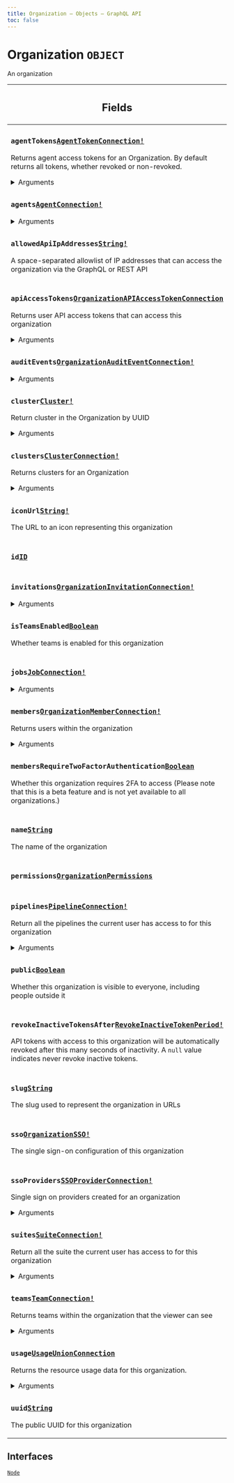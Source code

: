 ```yaml
---
title: Organization – Objects – GraphQL API
toc: false
---
```

<!--
  _____   ____    _   _  ____ _______   ______ _____ _____ _______
  |  __  / __   |  | |/ __ __   __| |  ____|  __ _   _|__   __|
  | |  | | |  | | |  | | |  | | | |    | |__  | |  | || |    | |
  | |  | | |  | | | . ` | |  | | | |    |  __| | |  | || |    | |
  | |__| | |__| | | |  | |__| | | |    | |____| |__| || |_   | |
  |_____/ ____/  |_| _|____/  |_|    |______|_____/_____|  |_|
  This file is auto-generated by script/generate_graphql_api_content.sh,
  please build the schema.json by running `rails api:graph:export`
  with https://github.com/buildkite/buildkite/,
  replace the content in data/graphql_data_schema.json
  and run the generation script `./scripts/generate-graphql-api-content.sh`.
-->
<!-- vale off -->
<h1 class="has-pills" data-algolia-exclude>
  Organization
  <span class="pill pill--object pill--normal-case pill--large"><code>OBJECT</code></span>
</h1>
<!-- vale on -->


<p>An organization</p>


<table class="responsive-table responsive-table--single-column-rows">
  <thead>
    <th>
      <h2 data-algolia-exclude>Fields</h2>
    </th>
  </thead>
  <tbody>
    <tr><td><h3 class="is-small has-pills"><code>agentTokens</code><a href="/docs/apis/graphql/schemas/object/agenttokenconnection" class="pill pill--object pill--normal-case pill--medium" title="Go to OBJECT AgentTokenConnection"><code>AgentTokenConnection!</code></a></h3><p>Returns agent access tokens for an Organization. By default returns all tokens, whether revoked or non-revoked.</p><div><details><summary>Arguments</summary><table class="responsive-table responsive-table--single-column-rows"><tbody><tr><td><h4 class="is-small has-pills no-margin"><code>first</code><a href="/docs/apis/graphql/schemas/scalar/int" class="pill pill--scalar pill--normal-case pill--medium" title="Go to SCALAR Int"><code>Int!</code></a></h4></td></tr><tr><td><h4 class="is-small has-pills no-margin"><code>last</code><a href="/docs/apis/graphql/schemas/scalar/int" class="pill pill--scalar pill--normal-case pill--medium" title="Go to SCALAR Int"><code>Int!</code></a></h4></td></tr><tr><td><h4 class="is-small has-pills no-margin"><code>revoked</code><a href="/docs/apis/graphql/schemas/scalar/boolean" class="pill pill--scalar pill--normal-case pill--medium" title="Go to SCALAR Boolean"><code>Boolean!</code></a></h4><p>Filter tokens by whether they are revoked or not</p></td></tr></tbody></table></details></div></td></tr><tr><td><h3 class="is-small has-pills"><code>agents</code><a href="/docs/apis/graphql/schemas/object/agentconnection" class="pill pill--object pill--normal-case pill--medium" title="Go to OBJECT AgentConnection"><code>AgentConnection!</code></a></h3><div><details><summary>Arguments</summary><table class="responsive-table responsive-table--single-column-rows"><tbody><tr><td><h4 class="is-small has-pills no-margin"><code>first</code><a href="/docs/apis/graphql/schemas/scalar/int" class="pill pill--scalar pill--normal-case pill--medium" title="Go to SCALAR Int"><code>Int!</code></a></h4></td></tr><tr><td><h4 class="is-small has-pills no-margin"><code>after</code><a href="/docs/apis/graphql/schemas/scalar/string" class="pill pill--scalar pill--normal-case pill--medium" title="Go to SCALAR String"><code>String!</code></a></h4></td></tr><tr><td><h4 class="is-small has-pills no-margin"><code>last</code><a href="/docs/apis/graphql/schemas/scalar/int" class="pill pill--scalar pill--normal-case pill--medium" title="Go to SCALAR Int"><code>Int!</code></a></h4></td></tr><tr><td><h4 class="is-small has-pills no-margin"><code>before</code><a href="/docs/apis/graphql/schemas/scalar/string" class="pill pill--scalar pill--normal-case pill--medium" title="Go to SCALAR String"><code>String!</code></a></h4></td></tr><tr><td><h4 class="is-small has-pills no-margin"><code>search</code><a href="/docs/apis/graphql/schemas/scalar/string" class="pill pill--scalar pill--normal-case pill--medium" title="Go to SCALAR String"><code>String!</code></a></h4><p>Search agents for the given query terms case insensitively across name and meta data</p></td></tr><tr><td><h4 class="is-small has-pills no-margin"><code>metaData</code><a href="/docs/apis/graphql/schemas/scalar/string" class="pill pill--scalar pill--normal-case pill--medium" title="Go to SCALAR String"><code>String</code></a></h4><p>Filter agents to those only having the matching meta data</p></td></tr><tr><td><h4 class="is-small has-pills no-margin"><code>cluster</code><a href="/docs/apis/graphql/schemas/scalar/id" class="pill pill--scalar pill--normal-case pill--medium" title="Go to SCALAR ID"><code>ID!</code></a></h4><p>Filter agents by membership of a given cluster</p></td></tr><tr><td><h4 class="is-small has-pills no-margin"><code>clusterQueue</code><a href="/docs/apis/graphql/schemas/scalar/id" class="pill pill--scalar pill--normal-case pill--medium" title="Go to SCALAR ID"><code>ID</code></a></h4><p>Filter agents to those within a given cluster queue</p></td></tr><tr><td><h4 class="is-small has-pills no-margin"><code>clustered</code><a href="/docs/apis/graphql/schemas/scalar/boolean" class="pill pill--scalar pill--normal-case pill--medium" title="Go to SCALAR Boolean"><code>Boolean!</code></a></h4><p>Pass <code>false</code> to exclude agents that belong to a cluster queue</p><p class="no-margin">Default value: <code>true</code></p></td></tr><tr><td><h4 class="is-small has-pills no-margin"><code>isRunningJob</code><a href="/docs/apis/graphql/schemas/scalar/boolean" class="pill pill--scalar pill--normal-case pill--medium" title="Go to SCALAR Boolean"><code>Boolean!</code></a></h4><p>Filter agents by whether they are running a job or not</p></td></tr></tbody></table></details></div></td></tr><tr><td><h3 class="is-small has-pills"><code>allowedApiIpAddresses</code><a href="/docs/apis/graphql/schemas/scalar/string" class="pill pill--scalar pill--normal-case pill--medium" title="Go to SCALAR String"><code>String!</code></a></h3><p>A space-separated allowlist of IP addresses that can access the organization via the GraphQL or REST API</p></td></tr><tr><td><h3 class="is-small has-pills"><code>apiAccessTokens</code><a href="/docs/apis/graphql/schemas/object/organizationapiaccesstokenconnection" class="pill pill--object pill--normal-case pill--medium" title="Go to OBJECT OrganizationAPIAccessTokenConnection"><code>OrganizationAPIAccessTokenConnection</code></a></h3><p>Returns user API access tokens that can access this organization</p><div><details><summary>Arguments</summary><table class="responsive-table responsive-table--single-column-rows"><tbody><tr><td><h4 class="is-small has-pills no-margin"><code>after</code><a href="/docs/apis/graphql/schemas/scalar/string" class="pill pill--scalar pill--normal-case pill--medium" title="Go to SCALAR String"><code>String!</code></a></h4><p>Returns the elements in the list that come after the specified cursor.</p></td></tr><tr><td><h4 class="is-small has-pills no-margin"><code>before</code><a href="/docs/apis/graphql/schemas/scalar/string" class="pill pill--scalar pill--normal-case pill--medium" title="Go to SCALAR String"><code>String!</code></a></h4><p>Returns the elements in the list that come before the specified cursor.</p></td></tr><tr><td><h4 class="is-small has-pills no-margin"><code>first</code><a href="/docs/apis/graphql/schemas/scalar/int" class="pill pill--scalar pill--normal-case pill--medium" title="Go to SCALAR Int"><code>Int!</code></a></h4><p>Returns the first <em>n</em> elements from the list.</p></td></tr><tr><td><h4 class="is-small has-pills no-margin"><code>last</code><a href="/docs/apis/graphql/schemas/scalar/int" class="pill pill--scalar pill--normal-case pill--medium" title="Go to SCALAR Int"><code>Int!</code></a></h4><p>Returns the last <em>n</em> elements from the list.</p></td></tr></tbody></table></details></div></td></tr><tr><td><h3 class="is-small has-pills"><code>auditEvents</code><a href="/docs/apis/graphql/schemas/object/organizationauditeventconnection" class="pill pill--object pill--normal-case pill--medium" title="Go to OBJECT OrganizationAuditEventConnection"><code>OrganizationAuditEventConnection!</code></a></h3><div><details><summary>Arguments</summary><table class="responsive-table responsive-table--single-column-rows"><tbody><tr><td><h4 class="is-small has-pills no-margin"><code>first</code><a href="/docs/apis/graphql/schemas/scalar/int" class="pill pill--scalar pill--normal-case pill--medium" title="Go to SCALAR Int"><code>Int!</code></a></h4></td></tr><tr><td><h4 class="is-small has-pills no-margin"><code>after</code><a href="/docs/apis/graphql/schemas/scalar/string" class="pill pill--scalar pill--normal-case pill--medium" title="Go to SCALAR String"><code>String!</code></a></h4></td></tr><tr><td><h4 class="is-small has-pills no-margin"><code>last</code><a href="/docs/apis/graphql/schemas/scalar/int" class="pill pill--scalar pill--normal-case pill--medium" title="Go to SCALAR Int"><code>Int!</code></a></h4></td></tr><tr><td><h4 class="is-small has-pills no-margin"><code>before</code><a href="/docs/apis/graphql/schemas/scalar/string" class="pill pill--scalar pill--normal-case pill--medium" title="Go to SCALAR String"><code>String!</code></a></h4></td></tr><tr><td><h4 class="is-small has-pills no-margin"><code>occurredAtFrom</code><a href="/docs/apis/graphql/schemas/scalar/datetime" class="pill pill--scalar pill--normal-case pill--medium" title="Go to SCALAR DateTime"><code>DateTime!</code></a></h4><p>Filter events which occurred from the given date and time</p></td></tr><tr><td><h4 class="is-small has-pills no-margin"><code>occurredAtTo</code><a href="/docs/apis/graphql/schemas/scalar/datetime" class="pill pill--scalar pill--normal-case pill--medium" title="Go to SCALAR DateTime"><code>DateTime!</code></a></h4><p>Filter events which occurred until the given date and time</p></td></tr><tr><td><h4 class="is-small has-pills no-margin"><code>type</code><a href="/docs/apis/graphql/schemas/enum/auditeventtype" class="pill pill--enum pill--normal-case pill--medium" title="Go to ENUM AuditEventType"><code>AuditEventType</code></a></h4><p>Filter the events by type</p></td></tr><tr><td><h4 class="is-small has-pills no-margin"><code>actorType</code><a href="/docs/apis/graphql/schemas/enum/auditactortype" class="pill pill--enum pill--normal-case pill--medium" title="Go to ENUM AuditActorType"><code>AuditActorType</code></a></h4><p>Filter the events by the type of actor who initiated them</p></td></tr><tr><td><h4 class="is-small has-pills no-margin"><code>actor</code><a href="/docs/apis/graphql/schemas/scalar/id" class="pill pill--scalar pill--normal-case pill--medium" title="Go to SCALAR ID"><code>ID</code></a></h4><p>Filter the events by the IDs of the actors who initiated them</p></td></tr><tr><td><h4 class="is-small has-pills no-margin"><code>subjectType</code><a href="/docs/apis/graphql/schemas/enum/auditsubjecttype" class="pill pill--enum pill--normal-case pill--medium" title="Go to ENUM AuditSubjectType"><code>AuditSubjectType</code></a></h4><p>Filter the events by the type of subject they relate to</p></td></tr><tr><td><h4 class="is-small has-pills no-margin"><code>subject</code><a href="/docs/apis/graphql/schemas/scalar/id" class="pill pill--scalar pill--normal-case pill--medium" title="Go to SCALAR ID"><code>ID</code></a></h4><p>Filter the events by the IDs of the subject they relate to</p></td></tr><tr><td><h4 class="is-small has-pills no-margin"><code>order</code><a href="/docs/apis/graphql/schemas/enum/organizationauditeventorders" class="pill pill--enum pill--normal-case pill--medium" title="Go to ENUM OrganizationAuditEventOrders"><code>OrganizationAuditEventOrders!</code></a></h4><p>Order the events</p><p class="no-margin">Default value: <code>RECENTLY_OCCURRED</code></p></td></tr><tr><td><h4 class="is-small has-pills no-margin"><code>subjectUUID</code><a href="/docs/apis/graphql/schemas/scalar/id" class="pill pill--scalar pill--normal-case pill--medium" title="Go to SCALAR ID"><code>ID</code></a></h4><p>Filter the events by the UUIDs of the subject they relate to</p></td></tr></tbody></table></details></div></td></tr><tr><td><h3 class="is-small has-pills"><code>cluster</code><a href="/docs/apis/graphql/schemas/object/cluster" class="pill pill--object pill--normal-case pill--medium" title="Go to OBJECT Cluster"><code>Cluster!</code></a></h3><p>Return cluster in the Organization by UUID</p><div><details><summary>Arguments</summary><table class="responsive-table responsive-table--single-column-rows"><tbody><tr><td><h4 class="is-small has-pills no-margin"><code>id</code><a href="/docs/apis/graphql/schemas/scalar/id" class="pill pill--scalar pill--normal-case pill--medium" title="Go to SCALAR ID"><code>ID</code></a></h4></td></tr></tbody></table></details></div></td></tr><tr><td><h3 class="is-small has-pills"><code>clusters</code><a href="/docs/apis/graphql/schemas/object/clusterconnection" class="pill pill--object pill--normal-case pill--medium" title="Go to OBJECT ClusterConnection"><code>ClusterConnection!</code></a></h3><p>Returns clusters for an Organization</p><div><details><summary>Arguments</summary><table class="responsive-table responsive-table--single-column-rows"><tbody><tr><td><h4 class="is-small has-pills no-margin"><code>first</code><a href="/docs/apis/graphql/schemas/scalar/int" class="pill pill--scalar pill--normal-case pill--medium" title="Go to SCALAR Int"><code>Int!</code></a></h4><p>Returns the first <em>n</em> elements from the list.</p></td></tr><tr><td><h4 class="is-small has-pills no-margin"><code>after</code><a href="/docs/apis/graphql/schemas/scalar/string" class="pill pill--scalar pill--normal-case pill--medium" title="Go to SCALAR String"><code>String!</code></a></h4><p>Returns the elements in the list that come after the specified cursor.</p></td></tr><tr><td><h4 class="is-small has-pills no-margin"><code>last</code><a href="/docs/apis/graphql/schemas/scalar/int" class="pill pill--scalar pill--normal-case pill--medium" title="Go to SCALAR Int"><code>Int!</code></a></h4><p>Returns the last <em>n</em> elements from the list.</p></td></tr><tr><td><h4 class="is-small has-pills no-margin"><code>before</code><a href="/docs/apis/graphql/schemas/scalar/string" class="pill pill--scalar pill--normal-case pill--medium" title="Go to SCALAR String"><code>String!</code></a></h4><p>Returns the elements in the list that come before the specified cursor.</p></td></tr><tr><td><h4 class="is-small has-pills no-margin"><code>order</code><a href="/docs/apis/graphql/schemas/enum/clusterorder" class="pill pill--enum pill--normal-case pill--medium" title="Go to ENUM ClusterOrder"><code>ClusterOrder!</code></a></h4><p>Order the clusters</p><p class="no-margin">Default value: <code>NAME</code></p></td></tr></tbody></table></details></div></td></tr><tr><td><h3 class="is-small has-pills"><code>iconUrl</code><a href="/docs/apis/graphql/schemas/scalar/string" class="pill pill--scalar pill--normal-case pill--medium" title="Go to SCALAR String"><code>String!</code></a></h3><p>The URL to an icon representing this organization</p></td></tr><tr><td><h3 class="is-small has-pills"><code>id</code><a href="/docs/apis/graphql/schemas/scalar/id" class="pill pill--scalar pill--normal-case pill--medium" title="Go to SCALAR ID"><code>ID</code></a></h3></td></tr><tr><td><h3 class="is-small has-pills"><code>invitations</code><a href="/docs/apis/graphql/schemas/object/organizationinvitationconnection" class="pill pill--object pill--normal-case pill--medium" title="Go to OBJECT OrganizationInvitationConnection"><code>OrganizationInvitationConnection!</code></a></h3><div><details><summary>Arguments</summary><table class="responsive-table responsive-table--single-column-rows"><tbody><tr><td><h4 class="is-small has-pills no-margin"><code>first</code><a href="/docs/apis/graphql/schemas/scalar/int" class="pill pill--scalar pill--normal-case pill--medium" title="Go to SCALAR Int"><code>Int!</code></a></h4></td></tr><tr><td><h4 class="is-small has-pills no-margin"><code>after</code><a href="/docs/apis/graphql/schemas/scalar/string" class="pill pill--scalar pill--normal-case pill--medium" title="Go to SCALAR String"><code>String!</code></a></h4></td></tr><tr><td><h4 class="is-small has-pills no-margin"><code>last</code><a href="/docs/apis/graphql/schemas/scalar/int" class="pill pill--scalar pill--normal-case pill--medium" title="Go to SCALAR Int"><code>Int!</code></a></h4></td></tr><tr><td><h4 class="is-small has-pills no-margin"><code>before</code><a href="/docs/apis/graphql/schemas/scalar/string" class="pill pill--scalar pill--normal-case pill--medium" title="Go to SCALAR String"><code>String!</code></a></h4></td></tr><tr><td><h4 class="is-small has-pills no-margin"><code>state</code><a href="/docs/apis/graphql/schemas/enum/organizationinvitationstates" class="pill pill--enum pill--normal-case pill--medium" title="Go to ENUM OrganizationInvitationStates"><code>OrganizationInvitationStates</code></a></h4></td></tr><tr><td><h4 class="is-small has-pills no-margin"><code>order</code><a href="/docs/apis/graphql/schemas/enum/organizationinvitationorders" class="pill pill--enum pill--normal-case pill--medium" title="Go to ENUM OrganizationInvitationOrders"><code>OrganizationInvitationOrders!</code></a></h4><p>Order the invitations</p><p class="no-margin">Default value: <code>RECENTLY_CREATED</code></p></td></tr></tbody></table></details></div></td></tr><tr><td><h3 class="is-small has-pills"><code>isTeamsEnabled</code><a href="/docs/apis/graphql/schemas/scalar/boolean" class="pill pill--scalar pill--normal-case pill--medium" title="Go to SCALAR Boolean"><code>Boolean</code></a></h3><p>Whether teams is enabled for this organization</p></td></tr><tr><td><h3 class="is-small has-pills"><code>jobs</code><a href="/docs/apis/graphql/schemas/object/jobconnection" class="pill pill--object pill--normal-case pill--medium" title="Go to OBJECT JobConnection"><code>JobConnection!</code></a></h3><div><details><summary>Arguments</summary><table class="responsive-table responsive-table--single-column-rows"><tbody><tr><td><h4 class="is-small has-pills no-margin"><code>first</code><a href="/docs/apis/graphql/schemas/scalar/int" class="pill pill--scalar pill--normal-case pill--medium" title="Go to SCALAR Int"><code>Int!</code></a></h4><p>Returns the first <em>n</em> elements from the list.</p></td></tr><tr><td><h4 class="is-small has-pills no-margin"><code>after</code><a href="/docs/apis/graphql/schemas/scalar/string" class="pill pill--scalar pill--normal-case pill--medium" title="Go to SCALAR String"><code>String!</code></a></h4><p>Returns the elements in the list that come after the specified cursor.</p></td></tr><tr><td><h4 class="is-small has-pills no-margin"><code>last</code><a href="/docs/apis/graphql/schemas/scalar/int" class="pill pill--scalar pill--normal-case pill--medium" title="Go to SCALAR Int"><code>Int!</code></a></h4><p>Returns the last <em>n</em> elements from the list.</p></td></tr><tr><td><h4 class="is-small has-pills no-margin"><code>before</code><a href="/docs/apis/graphql/schemas/scalar/string" class="pill pill--scalar pill--normal-case pill--medium" title="Go to SCALAR String"><code>String!</code></a></h4><p>Returns the elements in the list that come before the specified cursor.</p></td></tr><tr><td><h4 class="is-small has-pills no-margin"><code>type</code><a href="/docs/apis/graphql/schemas/enum/jobtypes" class="pill pill--enum pill--normal-case pill--medium" title="Go to ENUM JobTypes"><code>JobTypes</code></a></h4></td></tr><tr><td><h4 class="is-small has-pills no-margin"><code>state</code><a href="/docs/apis/graphql/schemas/enum/jobstates" class="pill pill--enum pill--normal-case pill--medium" title="Go to ENUM JobStates"><code>JobStates</code></a></h4></td></tr><tr><td><h4 class="is-small has-pills no-margin"><code>priority</code><a href="/docs/apis/graphql/schemas/input_object/jobprioritysearch" class="pill pill--input_object pill--normal-case pill--medium" title="Go to INPUT_OBJECT JobPrioritySearch"><code>JobPrioritySearch!</code></a></h4></td></tr><tr><td><h4 class="is-small has-pills no-margin"><code>agentQueryRules</code><a href="/docs/apis/graphql/schemas/scalar/string" class="pill pill--scalar pill--normal-case pill--medium" title="Go to SCALAR String"><code>String</code></a></h4></td></tr><tr><td><h4 class="is-small has-pills no-margin"><code>concurrency</code><a href="/docs/apis/graphql/schemas/input_object/jobconcurrencysearch" class="pill pill--input_object pill--normal-case pill--medium" title="Go to INPUT_OBJECT JobConcurrencySearch"><code>JobConcurrencySearch!</code></a></h4></td></tr><tr><td><h4 class="is-small has-pills no-margin"><code>passed</code><a href="/docs/apis/graphql/schemas/scalar/boolean" class="pill pill--scalar pill--normal-case pill--medium" title="Go to SCALAR Boolean"><code>Boolean!</code></a></h4><p>Whether or not the command job passed. Passing <code>false</code> will return all failed jobs (including &quot;soft failed&quot; jobs)</p></td></tr><tr><td><h4 class="is-small has-pills no-margin"><code>step</code><a href="/docs/apis/graphql/schemas/input_object/jobstepsearch" class="pill pill--input_object pill--normal-case pill--medium" title="Go to INPUT_OBJECT JobStepSearch"><code>JobStepSearch!</code></a></h4><p>Filtering jobs based on related step information</p></td></tr><tr><td><h4 class="is-small has-pills no-margin"><code>order</code><a href="/docs/apis/graphql/schemas/enum/joborder" class="pill pill--enum pill--normal-case pill--medium" title="Go to ENUM JobOrder"><code>JobOrder!</code></a></h4><p>Order the jobs</p><p class="no-margin">Default value: <code>RECENTLY_CREATED</code></p></td></tr><tr><td><h4 class="is-small has-pills no-margin"><code>cluster</code><a href="/docs/apis/graphql/schemas/scalar/id" class="pill pill--scalar pill--normal-case pill--medium" title="Go to SCALAR ID"><code>ID!</code></a></h4><p>Filter jobs by membership of a given cluster</p></td></tr><tr><td><h4 class="is-small has-pills no-margin"><code>clusterQueue</code><a href="/docs/apis/graphql/schemas/scalar/id" class="pill pill--scalar pill--normal-case pill--medium" title="Go to SCALAR ID"><code>ID</code></a></h4><p>Filter jobs to those within a given cluster queue</p></td></tr><tr><td><h4 class="is-small has-pills no-margin"><code>clustered</code><a href="/docs/apis/graphql/schemas/scalar/boolean" class="pill pill--scalar pill--normal-case pill--medium" title="Go to SCALAR Boolean"><code>Boolean!</code></a></h4><p>Pass <code>false</code> to exclude jobs that belong to a cluster queue</p><p class="no-margin">Default value: <code>true</code></p></td></tr></tbody></table></details></div></td></tr><tr><td><h3 class="is-small has-pills"><code>members</code><a href="/docs/apis/graphql/schemas/object/organizationmemberconnection" class="pill pill--object pill--normal-case pill--medium" title="Go to OBJECT OrganizationMemberConnection"><code>OrganizationMemberConnection!</code></a></h3><p>Returns users within the organization</p><div><details><summary>Arguments</summary><table class="responsive-table responsive-table--single-column-rows"><tbody><tr><td><h4 class="is-small has-pills no-margin"><code>first</code><a href="/docs/apis/graphql/schemas/scalar/int" class="pill pill--scalar pill--normal-case pill--medium" title="Go to SCALAR Int"><code>Int!</code></a></h4></td></tr><tr><td><h4 class="is-small has-pills no-margin"><code>after</code><a href="/docs/apis/graphql/schemas/scalar/string" class="pill pill--scalar pill--normal-case pill--medium" title="Go to SCALAR String"><code>String!</code></a></h4></td></tr><tr><td><h4 class="is-small has-pills no-margin"><code>last</code><a href="/docs/apis/graphql/schemas/scalar/int" class="pill pill--scalar pill--normal-case pill--medium" title="Go to SCALAR Int"><code>Int!</code></a></h4></td></tr><tr><td><h4 class="is-small has-pills no-margin"><code>before</code><a href="/docs/apis/graphql/schemas/scalar/string" class="pill pill--scalar pill--normal-case pill--medium" title="Go to SCALAR String"><code>String!</code></a></h4></td></tr><tr><td><h4 class="is-small has-pills no-margin"><code>search</code><a href="/docs/apis/graphql/schemas/scalar/string" class="pill pill--scalar pill--normal-case pill--medium" title="Go to SCALAR String"><code>String!</code></a></h4><p>Search members named like the given query case insensitively</p></td></tr><tr><td><h4 class="is-small has-pills no-margin"><code>email</code><a href="/docs/apis/graphql/schemas/scalar/string" class="pill pill--scalar pill--normal-case pill--medium" title="Go to SCALAR String"><code>String!</code></a></h4><p>The primary email of the team member</p></td></tr><tr><td><h4 class="is-small has-pills no-margin"><code>team</code><a href="/docs/apis/graphql/schemas/scalar/teamselector" class="pill pill--scalar pill--normal-case pill--medium" title="Go to SCALAR TeamSelector"><code>TeamSelector!</code></a></h4><p>Filter the members by team</p></td></tr><tr><td><h4 class="is-small has-pills no-margin"><code>role</code><a href="/docs/apis/graphql/schemas/enum/organizationmemberrole" class="pill pill--enum pill--normal-case pill--medium" title="Go to ENUM OrganizationMemberRole"><code>OrganizationMemberRole</code></a></h4><p>Search members by their role</p></td></tr><tr><td><h4 class="is-small has-pills no-margin"><code>security</code><a href="/docs/apis/graphql/schemas/input_object/organizationmembersecurityinput" class="pill pill--input_object pill--normal-case pill--medium" title="Go to INPUT_OBJECT OrganizationMemberSecurityInput"><code>OrganizationMemberSecurityInput!</code></a></h4></td></tr><tr><td><h4 class="is-small has-pills no-margin"><code>sso</code><a href="/docs/apis/graphql/schemas/input_object/organizationmemberssoinput" class="pill pill--input_object pill--normal-case pill--medium" title="Go to INPUT_OBJECT OrganizationMemberSSOInput"><code>OrganizationMemberSSOInput!</code></a></h4></td></tr><tr><td><h4 class="is-small has-pills no-margin"><code>order</code><a href="/docs/apis/graphql/schemas/enum/organizationmemberorder" class="pill pill--enum pill--normal-case pill--medium" title="Go to ENUM OrganizationMemberOrder"><code>OrganizationMemberOrder!</code></a></h4><p>Order the members</p><p class="no-margin">Default value: <code>RECENTLY_CREATED</code></p></td></tr></tbody></table></details></div></td></tr><tr><td><h3 class="is-small has-pills"><code>membersRequireTwoFactorAuthentication</code><a href="/docs/apis/graphql/schemas/scalar/boolean" class="pill pill--scalar pill--normal-case pill--medium" title="Go to SCALAR Boolean"><code>Boolean</code></a></h3><p>Whether this organization requires 2FA to access (Please note that this is a beta feature and is not yet available to all organizations.)</p></td></tr><tr><td><h3 class="is-small has-pills"><code>name</code><a href="/docs/apis/graphql/schemas/scalar/string" class="pill pill--scalar pill--normal-case pill--medium" title="Go to SCALAR String"><code>String</code></a></h3><p>The name of the organization</p></td></tr><tr><td><h3 class="is-small has-pills"><code>permissions</code><a href="/docs/apis/graphql/schemas/object/organizationpermissions" class="pill pill--object pill--normal-case pill--medium" title="Go to OBJECT OrganizationPermissions"><code>OrganizationPermissions</code></a></h3></td></tr><tr><td><h3 class="is-small has-pills"><code>pipelines</code><a href="/docs/apis/graphql/schemas/object/pipelineconnection" class="pill pill--object pill--normal-case pill--medium" title="Go to OBJECT PipelineConnection"><code>PipelineConnection!</code></a></h3><p>Return all the pipelines the current user has access to for this organization</p><div><details><summary>Arguments</summary><table class="responsive-table responsive-table--single-column-rows"><tbody><tr><td><h4 class="is-small has-pills no-margin"><code>first</code><a href="/docs/apis/graphql/schemas/scalar/int" class="pill pill--scalar pill--normal-case pill--medium" title="Go to SCALAR Int"><code>Int!</code></a></h4></td></tr><tr><td><h4 class="is-small has-pills no-margin"><code>after</code><a href="/docs/apis/graphql/schemas/scalar/string" class="pill pill--scalar pill--normal-case pill--medium" title="Go to SCALAR String"><code>String!</code></a></h4></td></tr><tr><td><h4 class="is-small has-pills no-margin"><code>last</code><a href="/docs/apis/graphql/schemas/scalar/int" class="pill pill--scalar pill--normal-case pill--medium" title="Go to SCALAR Int"><code>Int!</code></a></h4></td></tr><tr><td><h4 class="is-small has-pills no-margin"><code>before</code><a href="/docs/apis/graphql/schemas/scalar/string" class="pill pill--scalar pill--normal-case pill--medium" title="Go to SCALAR String"><code>String!</code></a></h4></td></tr><tr><td><h4 class="is-small has-pills no-margin"><code>search</code><a href="/docs/apis/graphql/schemas/scalar/string" class="pill pill--scalar pill--normal-case pill--medium" title="Go to SCALAR String"><code>String!</code></a></h4><p>Search pipelines named like the given query case insensitively</p></td></tr><tr><td><h4 class="is-small has-pills no-margin"><code>repository</code><a href="/docs/apis/graphql/schemas/input_object/pipelinerepositoryinput" class="pill pill--input_object pill--normal-case pill--medium" title="Go to INPUT_OBJECT PipelineRepositoryInput"><code>PipelineRepositoryInput!</code></a></h4></td></tr><tr><td><h4 class="is-small has-pills no-margin"><code>cluster</code><a href="/docs/apis/graphql/schemas/scalar/id" class="pill pill--scalar pill--normal-case pill--medium" title="Go to SCALAR ID"><code>ID!</code></a></h4><p>Filter pipelines by membership of a given cluster</p></td></tr><tr><td><h4 class="is-small has-pills no-margin"><code>clustered</code><a href="/docs/apis/graphql/schemas/scalar/boolean" class="pill pill--scalar pill--normal-case pill--medium" title="Go to SCALAR Boolean"><code>Boolean!</code></a></h4><p>Pass <code>false</code> to exclude pipelines that belong to a cluster</p><p class="no-margin">Default value: <code>true</code></p></td></tr><tr><td><h4 class="is-small has-pills no-margin"><code>archived</code><a href="/docs/apis/graphql/schemas/scalar/boolean" class="pill pill--scalar pill--normal-case pill--medium" title="Go to SCALAR Boolean"><code>Boolean!</code></a></h4><p>Filter pipelines based on whether or not they've been archived. If not provided, all pipelines are returned regardless of archived state.</p></td></tr><tr><td><h4 class="is-small has-pills no-margin"><code>team</code><a href="/docs/apis/graphql/schemas/scalar/teamselector" class="pill pill--scalar pill--normal-case pill--medium" title="Go to SCALAR TeamSelector"><code>TeamSelector!</code></a></h4><p>Filter the pipelines by team</p></td></tr><tr><td><h4 class="is-small has-pills no-margin"><code>favorite</code><a href="/docs/apis/graphql/schemas/scalar/boolean" class="pill pill--scalar pill--normal-case pill--medium" title="Go to SCALAR Boolean"><code>Boolean!</code></a></h4><p>Only return favorited pipelines</p></td></tr><tr><td><h4 class="is-small has-pills no-margin"><code>order</code><a href="/docs/apis/graphql/schemas/enum/pipelineorders" class="pill pill--enum pill--normal-case pill--medium" title="Go to ENUM PipelineOrders"><code>PipelineOrders!</code></a></h4><p>Order the pipelines</p><p class="no-margin">Default value: <code>RECENTLY_CREATED</code></p></td></tr><tr><td><h4 class="is-small has-pills no-margin"><code>tags</code><a href="/docs/apis/graphql/schemas/scalar/string" class="pill pill--scalar pill--normal-case pill--medium" title="Go to SCALAR String"><code>String</code></a></h4><p>Filter pipelines with those that have particular tags</p></td></tr><tr><td><h4 class="is-small has-pills no-margin"><code>createdAtFrom</code><a href="/docs/apis/graphql/schemas/scalar/datetime" class="pill pill--scalar pill--normal-case pill--medium" title="Go to SCALAR DateTime"><code>DateTime!</code></a></h4></td></tr><tr><td><h4 class="is-small has-pills no-margin"><code>createdAtTo</code><a href="/docs/apis/graphql/schemas/scalar/datetime" class="pill pill--scalar pill--normal-case pill--medium" title="Go to SCALAR DateTime"><code>DateTime!</code></a></h4></td></tr></tbody></table></details></div></td></tr><tr><td><h3 class="is-small has-pills"><code>public</code><a href="/docs/apis/graphql/schemas/scalar/boolean" class="pill pill--scalar pill--normal-case pill--medium" title="Go to SCALAR Boolean"><code>Boolean</code></a></h3><p>Whether this organization is visible to everyone, including people outside it</p></td></tr><tr><td><h3 class="is-small has-pills"><code>revokeInactiveTokensAfter</code><a href="/docs/apis/graphql/schemas/enum/revokeinactivetokenperiod" class="pill pill--enum pill--normal-case pill--medium" title="Go to ENUM RevokeInactiveTokenPeriod"><code>RevokeInactiveTokenPeriod!</code></a></h3><p>API tokens with access to this organization will be automatically revoked after this many seconds of inactivity. A <code>null</code> value indicates never revoke inactive tokens.</p></td></tr><tr><td><h3 class="is-small has-pills"><code>slug</code><a href="/docs/apis/graphql/schemas/scalar/string" class="pill pill--scalar pill--normal-case pill--medium" title="Go to SCALAR String"><code>String</code></a></h3><p>The slug used to represent the organization in URLs</p></td></tr><tr><td><h3 class="is-small has-pills"><code>sso</code><a href="/docs/apis/graphql/schemas/object/organizationsso" class="pill pill--object pill--normal-case pill--medium" title="Go to OBJECT OrganizationSSO"><code>OrganizationSSO!</code></a></h3><p>The single sign-on configuration of this organization</p></td></tr><tr><td><h3 class="is-small has-pills"><code>ssoProviders</code><a href="/docs/apis/graphql/schemas/object/ssoproviderconnection" class="pill pill--object pill--normal-case pill--medium" title="Go to OBJECT SSOProviderConnection"><code>SSOProviderConnection!</code></a></h3><p>Single sign on providers created for an organization</p><div><details><summary>Arguments</summary><table class="responsive-table responsive-table--single-column-rows"><tbody><tr><td><h4 class="is-small has-pills no-margin"><code>first</code><a href="/docs/apis/graphql/schemas/scalar/int" class="pill pill--scalar pill--normal-case pill--medium" title="Go to SCALAR Int"><code>Int!</code></a></h4><p>Returns the first <em>n</em> elements from the list.</p></td></tr><tr><td><h4 class="is-small has-pills no-margin"><code>after</code><a href="/docs/apis/graphql/schemas/scalar/string" class="pill pill--scalar pill--normal-case pill--medium" title="Go to SCALAR String"><code>String!</code></a></h4><p>Returns the elements in the list that come after the specified cursor.</p></td></tr><tr><td><h4 class="is-small has-pills no-margin"><code>last</code><a href="/docs/apis/graphql/schemas/scalar/int" class="pill pill--scalar pill--normal-case pill--medium" title="Go to SCALAR Int"><code>Int!</code></a></h4><p>Returns the last <em>n</em> elements from the list.</p></td></tr><tr><td><h4 class="is-small has-pills no-margin"><code>before</code><a href="/docs/apis/graphql/schemas/scalar/string" class="pill pill--scalar pill--normal-case pill--medium" title="Go to SCALAR String"><code>String!</code></a></h4><p>Returns the elements in the list that come before the specified cursor.</p></td></tr></tbody></table></details></div></td></tr><tr><td><h3 class="is-small has-pills"><code>suites</code><a href="/docs/apis/graphql/schemas/object/suiteconnection" class="pill pill--object pill--normal-case pill--medium" title="Go to OBJECT SuiteConnection"><code>SuiteConnection!</code></a></h3><p>Return all the suite the current user has access to for this organization</p><div><details><summary>Arguments</summary><table class="responsive-table responsive-table--single-column-rows"><tbody><tr><td><h4 class="is-small has-pills no-margin"><code>first</code><a href="/docs/apis/graphql/schemas/scalar/int" class="pill pill--scalar pill--normal-case pill--medium" title="Go to SCALAR Int"><code>Int!</code></a></h4></td></tr><tr><td><h4 class="is-small has-pills no-margin"><code>after</code><a href="/docs/apis/graphql/schemas/scalar/string" class="pill pill--scalar pill--normal-case pill--medium" title="Go to SCALAR String"><code>String!</code></a></h4></td></tr><tr><td><h4 class="is-small has-pills no-margin"><code>last</code><a href="/docs/apis/graphql/schemas/scalar/int" class="pill pill--scalar pill--normal-case pill--medium" title="Go to SCALAR Int"><code>Int!</code></a></h4></td></tr><tr><td><h4 class="is-small has-pills no-margin"><code>before</code><a href="/docs/apis/graphql/schemas/scalar/string" class="pill pill--scalar pill--normal-case pill--medium" title="Go to SCALAR String"><code>String!</code></a></h4></td></tr><tr><td><h4 class="is-small has-pills no-margin"><code>search</code><a href="/docs/apis/graphql/schemas/scalar/string" class="pill pill--scalar pill--normal-case pill--medium" title="Go to SCALAR String"><code>String!</code></a></h4><p>Search suites named like the given query case insensitively</p></td></tr><tr><td><h4 class="is-small has-pills no-margin"><code>team</code><a href="/docs/apis/graphql/schemas/scalar/teamselector" class="pill pill--scalar pill--normal-case pill--medium" title="Go to SCALAR TeamSelector"><code>TeamSelector!</code></a></h4><p>Filter the suites by team</p></td></tr><tr><td><h4 class="is-small has-pills no-margin"><code>order</code><a href="/docs/apis/graphql/schemas/enum/suiteorders" class="pill pill--enum pill--normal-case pill--medium" title="Go to ENUM SuiteOrders"><code>SuiteOrders!</code></a></h4><p>Order the suites</p><p class="no-margin">Default value: <code>RECENTLY_CREATED</code></p></td></tr><tr><td><h4 class="is-small has-pills no-margin"><code>createdAtFrom</code><a href="/docs/apis/graphql/schemas/scalar/datetime" class="pill pill--scalar pill--normal-case pill--medium" title="Go to SCALAR DateTime"><code>DateTime!</code></a></h4></td></tr><tr><td><h4 class="is-small has-pills no-margin"><code>createdAtTo</code><a href="/docs/apis/graphql/schemas/scalar/datetime" class="pill pill--scalar pill--normal-case pill--medium" title="Go to SCALAR DateTime"><code>DateTime!</code></a></h4></td></tr></tbody></table></details></div></td></tr><tr><td><h3 class="is-small has-pills"><code>teams</code><a href="/docs/apis/graphql/schemas/object/teamconnection" class="pill pill--object pill--normal-case pill--medium" title="Go to OBJECT TeamConnection"><code>TeamConnection!</code></a></h3><p>Returns teams within the organization that the viewer can see</p><div><details><summary>Arguments</summary><table class="responsive-table responsive-table--single-column-rows"><tbody><tr><td><h4 class="is-small has-pills no-margin"><code>first</code><a href="/docs/apis/graphql/schemas/scalar/int" class="pill pill--scalar pill--normal-case pill--medium" title="Go to SCALAR Int"><code>Int!</code></a></h4></td></tr><tr><td><h4 class="is-small has-pills no-margin"><code>after</code><a href="/docs/apis/graphql/schemas/scalar/string" class="pill pill--scalar pill--normal-case pill--medium" title="Go to SCALAR String"><code>String!</code></a></h4></td></tr><tr><td><h4 class="is-small has-pills no-margin"><code>last</code><a href="/docs/apis/graphql/schemas/scalar/int" class="pill pill--scalar pill--normal-case pill--medium" title="Go to SCALAR Int"><code>Int!</code></a></h4></td></tr><tr><td><h4 class="is-small has-pills no-margin"><code>before</code><a href="/docs/apis/graphql/schemas/scalar/string" class="pill pill--scalar pill--normal-case pill--medium" title="Go to SCALAR String"><code>String!</code></a></h4></td></tr><tr><td><h4 class="is-small has-pills no-margin"><code>search</code><a href="/docs/apis/graphql/schemas/scalar/string" class="pill pill--scalar pill--normal-case pill--medium" title="Go to SCALAR String"><code>String!</code></a></h4><p>Search teams</p></td></tr><tr><td><h4 class="is-small has-pills no-margin"><code>pipeline</code><a href="/docs/apis/graphql/schemas/scalar/pipelineselector" class="pill pill--scalar pill--normal-case pill--medium" title="Go to SCALAR PipelineSelector"><code>PipelineSelector!</code></a></h4><p>Filter teams by pipeline</p></td></tr><tr><td><h4 class="is-small has-pills no-margin"><code>user</code><a href="/docs/apis/graphql/schemas/scalar/userselector" class="pill pill--scalar pill--normal-case pill--medium" title="Go to SCALAR UserSelector"><code>UserSelector!</code></a></h4><p>Filter teams by user membership</p></td></tr><tr><td><h4 class="is-small has-pills no-margin"><code>privacy</code><a href="/docs/apis/graphql/schemas/enum/teamprivacy" class="pill pill--enum pill--normal-case pill--medium" title="Go to ENUM TeamPrivacy"><code>TeamPrivacy</code></a></h4><p>Search teams by their privacy</p></td></tr><tr><td><h4 class="is-small has-pills no-margin"><code>order</code><a href="/docs/apis/graphql/schemas/enum/teamorder" class="pill pill--enum pill--normal-case pill--medium" title="Go to ENUM TeamOrder"><code>TeamOrder!</code></a></h4><p>Order the teams</p><p class="no-margin">Default value: <code>NAME</code></p></td></tr></tbody></table></details></div></td></tr><tr><td><h3 class="is-small has-pills"><code>usage</code><a href="/docs/apis/graphql/schemas/object/usageunionconnection" class="pill pill--object pill--normal-case pill--medium" title="Go to OBJECT UsageUnionConnection"><code>UsageUnionConnection</code></a></h3><p>Returns the resource usage data for this organization.</p><div><details><summary>Arguments</summary><table class="responsive-table responsive-table--single-column-rows"><tbody><tr><td><h4 class="is-small has-pills no-margin"><code>after</code><a href="/docs/apis/graphql/schemas/scalar/string" class="pill pill--scalar pill--normal-case pill--medium" title="Go to SCALAR String"><code>String!</code></a></h4><p>Returns the elements in the list that come after the specified cursor.</p></td></tr><tr><td><h4 class="is-small has-pills no-margin"><code>before</code><a href="/docs/apis/graphql/schemas/scalar/string" class="pill pill--scalar pill--normal-case pill--medium" title="Go to SCALAR String"><code>String!</code></a></h4><p>Returns the elements in the list that come before the specified cursor.</p></td></tr><tr><td><h4 class="is-small has-pills no-margin"><code>first</code><a href="/docs/apis/graphql/schemas/scalar/int" class="pill pill--scalar pill--normal-case pill--medium" title="Go to SCALAR Int"><code>Int!</code></a></h4><p>Returns the first <em>n</em> elements from the list.</p></td></tr><tr><td><h4 class="is-small has-pills no-margin"><code>last</code><a href="/docs/apis/graphql/schemas/scalar/int" class="pill pill--scalar pill--normal-case pill--medium" title="Go to SCALAR Int"><code>Int!</code></a></h4><p>Returns the last <em>n</em> elements from the list.</p></td></tr><tr><td><h4 class="is-small has-pills no-margin"><code>aggregatedOnFrom</code><a href="/docs/apis/graphql/schemas/scalar/iso8601date" class="pill pill--scalar pill--normal-case pill--medium" title="Go to SCALAR ISO8601Date"><code>ISO8601Date!</code></a></h4><p>Filter aggregations performed from this date</p></td></tr><tr><td><h4 class="is-small has-pills no-margin"><code>aggregatedOnTo</code><a href="/docs/apis/graphql/schemas/scalar/iso8601date" class="pill pill--scalar pill--normal-case pill--medium" title="Go to SCALAR ISO8601Date"><code>ISO8601Date!</code></a></h4><p>Filter aggregations performed until this date</p></td></tr><tr><td><h4 class="is-small has-pills no-margin"><code>resource</code><a href="/docs/apis/graphql/schemas/enum/resourceusagetype" class="pill pill--enum pill--normal-case pill--medium" title="Go to ENUM ResourceUsageType"><code>ResourceUsageType</code></a></h4><p>Filter results by resource type</p><p class="no-margin">Default value: <code>[JOB_MINUTES, TEST_EXECUTIONS]</code></p></td></tr><tr><td><h4 class="is-small has-pills no-margin"><code>pipelineIds</code><a href="/docs/apis/graphql/schemas/scalar/id" class="pill pill--scalar pill--normal-case pill--medium" title="Go to SCALAR ID"><code>ID</code></a></h4><p>Filter results by the associated Pipeline ID</p><p class="no-margin">Default value: <code>[]</code></p></td></tr><tr><td><h4 class="is-small has-pills no-margin"><code>suiteIds</code><a href="/docs/apis/graphql/schemas/scalar/id" class="pill pill--scalar pill--normal-case pill--medium" title="Go to SCALAR ID"><code>ID</code></a></h4><p>Filter results by the associated Suite ID</p><p class="no-margin">Default value: <code>[]</code></p></td></tr></tbody></table></details></div></td></tr><tr><td><h3 class="is-small has-pills"><code>uuid</code><a href="/docs/apis/graphql/schemas/scalar/string" class="pill pill--scalar pill--normal-case pill--medium" title="Go to SCALAR String"><code>String</code></a></h3><p>The public UUID for this organization</p></td></tr>
  </tbody>
</table>




<h2 data-algolia-exclude>Interfaces</h2>
<a href="/docs/apis/graphql/schemas/interface/node" class="pill pill--interface pill--normal-case pill--large" title="Go to INTERFACE Node"><code>Node</code></a>
